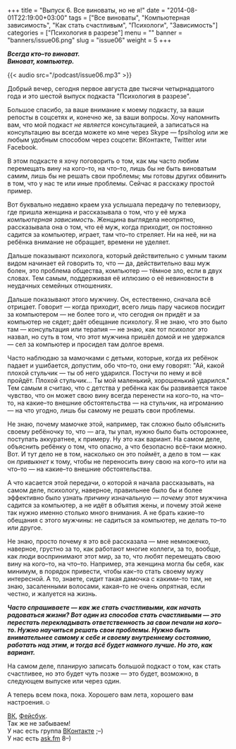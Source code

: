+++
title = "Выпуск 6. Все виноваты, но не я!"
date = "2014-08-01T22:19:00+03:00"
tags = ["Все виноваты", "Компьютерная зависимость", "Как стать счастливым", "Психологи", "Зависимость"]
categories = ["Психология в разрезе"]
menu = ""
banner = "banners/issue06.png"
slug = "issue06"
weight = 5
+++

***Всегда кто–то виноват.***<br>
***Виноват, компьютер.***

{{< audio src="/podcast/issue06.mp3" >}}

Добрый вечер, сегодня первое августа две тысячи четырнадцатого года и это шестой выпуск подкаста "Психология в разрезе".

Большое спасибо, за ваше внимание к моему подкасту, за ваши репосты в соцсетях и, конечно же, за ваши вопросы. Хочу напомнить вам, что мой подкаст *не является* консультацией, а записаться на консультацию вы всегда можете ко мне через Skype — fpsiholog или же любым удобным способом через соцсети: ВКонтакте, Twitter или Facebook.

В этом подкасте я хочу поговорить о том, как мы часто любим перемещать вину на кого–то, на что–то, лишь бы не быть виноватым самим, лишь бы не решать свои проблемы; мы готовы других обвинить в том, что у нас те или иные проблемы. Сейчас я расскажу простой пример.
<!--more-->

Вот буквально недавно краем уха услышала передачу по телевизору, где пришла женщина и рассказывала о том, что у её мужа *компьютерная зависимость*. Женщина выглядела неопрятно, рассказывала она о том, что её муж, когда приходит, он постоянно садится за компьютер, играет, там что–то стреляет. Ни на неё, ни на ребёнка внимание не обращает, времени не уделяет.

Дальше показывают психолога, который действительно с умным таким видом начинает ей говорить то, что — да, действительно ваш муж болен, это проблема общества, компьютер — тёмное зло, если в двух словах. Тем самым, поддерживая её иллюзию о её невиновности в неудачных семейных отношениях.

Дальше показывают этого мужчину. Он, естественно, сначала всё отрицает. Говорит — когда приходит, всего лишь пару часиков посидит за компьютером — не более того и, что сегодня он придёт и за компьютер не сядет; даёт обещание психологу. Я не знаю, что это было там — консультация или терапия — не знаю, как тот психолог это назвал, но суть в том, что этот мужчина пришёл домой и не удержался — сел за компьютер и просидел там долгое время.

Часто наблюдаю за мамочками с детьми, которые, когда их ребёнок падает и ушибается, допустим, обо что–то, они ему говорят: "Ай, какой плохой стульчик — ты об него ударился. Постучи по нему и всё пройдёт. Плохой стульчик… Ты мой маленький, хорошенький ударился." Тем самым я считаю, что с детства у ребёнка как бы развивается такое чувство, что он может свою вину всегда перенести на кого–то, на что–то, на какие–то внешние обстоятельства — на стульчик, на игроманию — на что угодно, лишь бы самому не решать свои проблемы.

Не знаю, почему мамочке этой, например, так сложно было объяснить своему ребёночку то, что — ага, ты упал, нужно было быть осторожнее, поступать аккуратнее, к примеру. Ну это как вариант. На самом деле, объяснить ребёнку о том, что опасно, а что безопасно всё–таки можно. Вот. И тут дело не в том, насколько он это поймёт, а дело в том — как он *привыкнет* к тому, чтобы не переносить вину свою на кого–то или на что–то — на какие–то внешние обстоятельства.

А что касается этой передачи, о которой я начала рассказывать, на самом деле, психологу, наверное, правильнее было бы и более эффективно было узнать *причину* изначальную — *почему* этот мужчина садится за компьютер, а не идёт в объятия жены, и почему этой жене так нужно именно столько много внимания. А не брать какие–то обещания с этого мужчины: не садиться за компьютер, не делать то–то или другое.

Не знаю, просто почему я это всё рассказала — мне немножечко, наверное, грустно за то, как работают многие коллеги, за то, вообще, как люди воспринимают этот мир, за то, что любят перемещать свою вину на кого–то, на что–то. Например, эта женщина могла бы себя, как минимум, в порядок привести, чтобы как–то стать своему мужу интересной. А то, знаете, сидит такая дамочка с какими–то там, не знаю, засаленными волосами, какая–то не очень опрятная, если честно, и жалуется на жизнь.

***Часто спрашиваете — как же стать счастливыми, как начать радоваться жизни? Вот один из способов стать счастливыми — это перестать перекладывать ответственность за свои печали на кого–то. Нужно научиться решать свои проблемы. Нужно быть внимательнее самому к себе и своему внутреннему состоянию, работать над этим, и тогда всё будет намного лучше. Но это, как вариант.***

На самом деле, планирую записать большой подкаст о том, как стать счастливее, но это будет чуть позже — это будет, возможно, в следующем выпуске или через один.

А теперь всем пока, пока. Хорошего вам лета, хорошего вам настроения.☺


<a href="https://vk.com/sunnybunnyf">ВК</a>, <a href="https://www.facebook.com/SunnyBunnyF">Фейсбук</a>.<br>
Так же не забываем!<br>
У нас есть группа <a href="https://vk.com/fpsiholog">ВКонтакте</a> ;–)<br>
У нас есть <a href="http://ask.fm/fpsiholog">ask.fm</a> 8–)